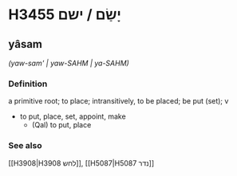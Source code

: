 # H3455 יָשַׂם / ישם

## yâsam

_(yaw-sam' | yaw-SAHM | ya-SAHM)_

### Definition

a primitive root; to place; intransitively, to be placed; be put (set); v

- to put, place, set, appoint, make
  - (Qal) to put, place

### See also

[[H3908|H3908 לחש]], [[H5087|H5087 נדר]]
